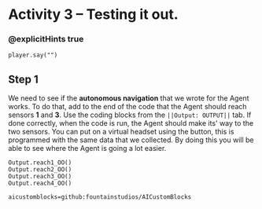 # Activity 3 – Testing it out.

### @explicitHints true

```template
player.say("")
``` 

## Step 1
We need to see if the **autonomous navigation** that we wrote for the Agent works. To do that, add to the end of the code that the Agent should reach
sensors **1** and **3**. Use the coding blocks from the `||Output: OUTPUT||` tab. If done correctly, when the code is run, the Agent should make its' 
way to the two sensors. You can put on a virtual headset using the button, this is programmed with the same data that we collected. By doing this you will
be able to see where the Agent is going a lot easier. 


```ghost
Output.reach1_OO()
Output.reach2_OO()
Output.reach3_OO()
Output.reach4_OO()
```

```package
aicustomblocks=github:fountainstudios/AICustomBlocks
```
